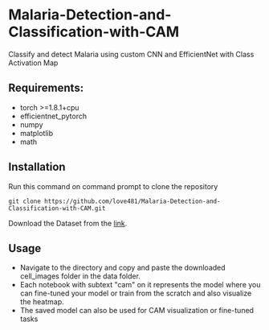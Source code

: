 # Malaria-Detection-and-Classification-with-CAM
Classify and detect Malaria using custom CNN and EfficientNet with Class Activation Map


## Requirements:
* torch >=1.8.1+cpu
* efficientnet_pytorch
* numpy
* matplotlib
* math

## Installation
Run this command on command prompt to clone the repository


`git clone https://github.com/love481/Malaria-Detection-and-Classification-with-CAM.git`

Download the Dataset from the [link](https://www.kaggle.com/datasets/iarunava/cell-images-for-detecting-malaria).

## Usage
* Navigate to the directory and copy and paste the downloaded cell_images folder in the data folder.
* Each notebook with subtext "cam" on it represents the model where you can fine-tuned your model or train from the scratch and also visualize the heatmap.
* The saved model can also be used for CAM visualization or fine-tuned tasks

